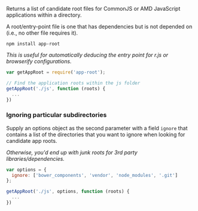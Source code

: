 Returns a list of candidate root files for CommonJS or AMD JavaScript applications within a directory.

A root/entry-point file is one that has dependencies but is not depended on (i.e., no other file requires it).

`npm install app-root`

*This is useful for automatically deducing the entry point for r.js or browserify configurations.*

```javascript
var getAppRoot = require('app-root');

// Find the application roots within the js folder
getAppRoot('./js', function (roots) {
  ...
})
```

### Ignoring particular subdirectories

Supply an options object as the second parameter with a field `ignore`
that contains a list of the directories that you want to ignore
when looking for candidate app roots.

*Otherwise, you'd end up with junk roots for 3rd party libraries/dependencies.*

```javascript
var options = {
  ignore: ['bower_components', 'vendor', 'node_modules', '.git']
};

getAppRoot('./js', options, function (roots) {
  ...
})
```